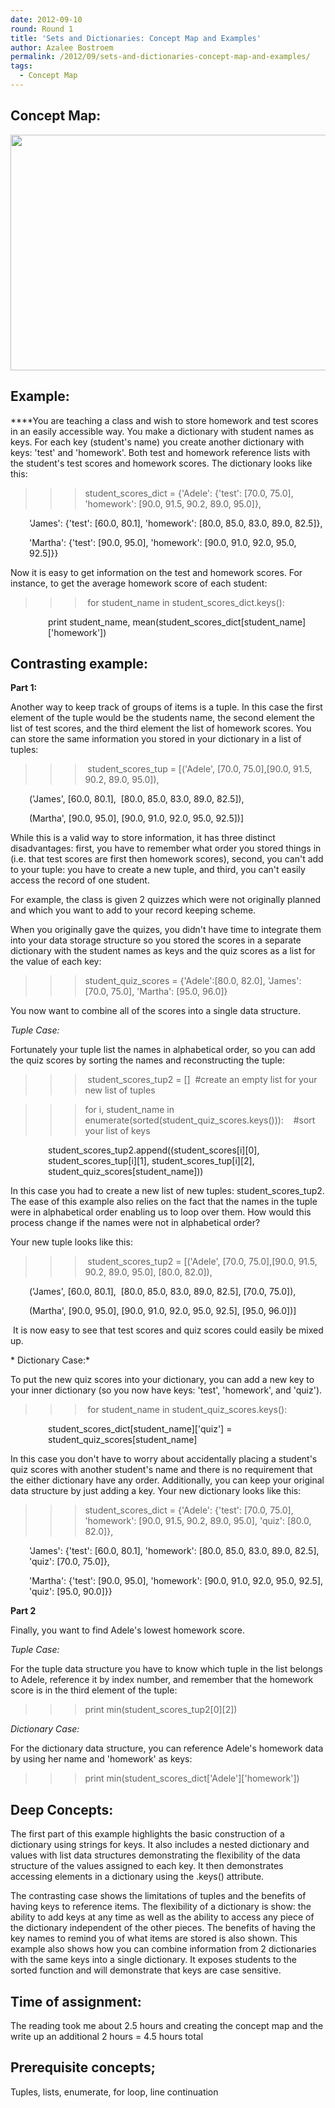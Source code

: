 ```yaml
---
date: 2012-09-10
round: Round 1
title: 'Sets and Dictionaries: Concept Map and Examples'
author: Azalee Bostroem
permalink: /2012/09/sets-and-dictionaries-concept-map-and-examples/
tags:
  - Concept Map
---
```

## Concept Map:

[<img class="aligncenter size-large wp-image-264" title="dict_set_concept_map" src="http://files.software-carpentry.org/training-course/2012/09/dict_set_concept_map-1024x547.png" alt="" width="707" height="377" />][1]

## Example:

****You are teaching a class and wish to store homework and test scores in an easily accessible way. You make a dictionary with student names as keys. For each key (student's name) you create another dictionary with keys: 'test' and 'homework'. Both test and homework reference lists with the student's test scores and homework scores. The dictionary looks like this:

>>> student\_scores\_dict = {'Adele': {'test': [70.0, 75.0], 'homework': [90.0, 91.5, 90.2, 89.0, 95.0]}, 

<p style="padding-left: 30px;">
  'James': {'test': [60.0, 80.1], 'homework': [80.0, 85.0, 83.0, 89.0, 82.5]},
</p>

<p style="padding-left: 30px;">
  'Martha': {'test': [90.0, 95.0], 'homework': [90.0, 91.0, 92.0, 95.0, 92.5]}}
</p>

Now it is easy to get information on the test and homework scores. For instance, to get the average homework score of each student:

>>> for student\_name in student\_scores_dict.keys():

<p style="padding-left: 60px;">
  print student_name, mean(student_scores_dict[student_name]['homework'])
</p>

## Contrasting example:

**Part 1:**

Another way to keep track of groups of items is a tuple. In this case the first element of the tuple would be the students name, the second element the list of test scores, and the third element the list of homework scores. You can store the same information you stored in your dictionary in a list of tuples:

>>> student\_scores\_tup = [('Adele', [70.0, 75.0],[90.0, 91.5, 90.2, 89.0, 95.0]),  

<p style="padding-left: 30px;">
  ('James', [60.0, 80.1],  [80.0, 85.0, 83.0, 89.0, 82.5]),
</p>

<p style="padding-left: 30px;">
  (Martha', [90.0, 95.0], [90.0, 91.0, 92.0, 95.0, 92.5])]
</p>

While this is a valid way to store information, it has three distinct disadvantages: first, you have to remember what order you stored things in (i.e. that test scores are first then homework scores), second, you can't add to your tuple: you have to create a new tuple, and third, you can't easily access the record of one student.

For example, the class is given 2 quizzes which were not originally planned and which you want to add to your record keeping scheme.

When you originally gave the quizes, you didn't have time to integrate them into your data storage structure so you stored the scores in a separate dictionary with the student names as keys and the quiz scores as a list for the value of each key:

>>> student\_quiz\_scores = {'Adele':[80.0, 82.0], 'James': [70.0, 75.0], 'Martha': [95.0, 96.0]}

You now want to combine all of the scores into a single data structure.

*Tuple Case:*

Fortunately your tuple list the names in alphabetical order, so you can add the quiz scores by sorting the names and reconstructing the tuple:

>>> student\_scores\_tup2 = []  #create an empty list for your new list of tuples

>>> for i, student\_name in enumerate(sorted(student\_quiz_scores.keys())):    #sort your list of keys

<p style="padding-left: 60px;">
  student_scores_tup2.append((student_scores[i][0], student_scores_tup[i][1], student_scores_tup[i][2], student_quiz_scores[student_name]))
</p>

In this case you had to create a new list of new tuples: student\_scores\_tup2. The ease of this example also relies on the fact that the names in the tuple were in alphabetical order enabling us to loop over them. How would this process change if the names were not in alphabetical order?

Your new tuple looks like this:

>>> student\_scores\_tup2 = [('Adele', [70.0, 75.0],[90.0, 91.5, 90.2, 89.0, 95.0], [80.0, 82.0]),  

<p style="padding-left: 30px;">
  ('James', [60.0, 80.1],  [80.0, 85.0, 83.0, 89.0, 82.5], [70.0, 75.0]),
</p>

<p style="padding-left: 30px;">
  (Martha', [90.0, 95.0], [90.0, 91.0, 92.0, 95.0, 92.5], [95.0, 96.0])]
</p>

 It is now easy to see that test scores and quiz scores could easily be mixed up.

* Dictionary Case:*

To put the new quiz scores into your dictionary, you can add a new key to your inner dictionary (so you now have keys: 'test', 'homework', and 'quiz').

>>> for student\_name in student\_quiz_scores.keys():

<p style="padding-left: 60px;">
  student_scores_dict[student_name]['quiz'] = student_quiz_scores[student_name]
</p>

In this case you don't have to worry about accidentally placing a student's quiz scores with another student's name and there is no requirement that the either dictionary have any order. Additionally, you can keep your original data structure by just adding a key. Your new dictionary looks like this:

>>> student\_scores\_dict = {'Adele': {'test': [70.0, 75.0], 'homework': [90.0, 91.5, 90.2, 89.0, 95.0], 'quiz': [80.0, 82.0]}, 

<p style="padding-left: 30px;">
  'James': {'test': [60.0, 80.1], 'homework': [80.0, 85.0, 83.0, 89.0, 82.5], 'quiz': [70.0, 75.0]},
</p>

<p style="padding-left: 30px;">
  'Martha': {'test': [90.0, 95.0], 'homework': [90.0, 91.0, 92.0, 95.0, 92.5], 'quiz': [95.0, 90.0]}}
</p>

**Part 2**

Finally, you want to find Adele's lowest homework score.

*Tuple Case:*

For the tuple data structure you have to know which tuple in the list belongs to Adele, reference it by index number, and remember that the homework score is in the third element of the tuple:

>>> print min(student\_scores\_tup2\[0\]\[2\])

*Dictionary Case:*

For the dictionary data structure, you can reference Adele's homework data by using her name and 'homework' as keys:

>>> print min(student\_scores\_dict\['Adele'\]\['homework'\])

## Deep Concepts:

The first part of this example highlights the basic construction of a dictionary using strings for keys. It also includes a nested dictionary and values with list data structures demonstrating the flexibility of the data structure of the values assigned to each key. It then demonstrates accessing elements in a dictionary using the .keys() attribute.

The contrasting case shows the limitations of tuples and the benefits of having keys to reference items. The flexibility of a dictionary is show: the ability to add keys at any time as well as the ability to access any piece of the dictionary independent of the other pieces. The benefits of having the key names to remind you of what items are stored is also shown. This example also shows how you can combine information from 2 dictionaries with the same keys into a single dictionary. It exposes students to the sorted function and will demonstrate that keys are case sensitive.

## Time of assignment:

The reading took me about 2.5 hours and creating the concept map and the write up an additional 2 hours = 4.5 hours total

## Prerequisite concepts;

Tuples, lists, enumerate, for loop, line continuation

 [1]: http://files.software-carpentry.org/training-course/2012/09/dict_set_concept_map.png
